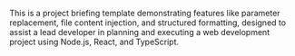 This is a project briefing template demonstrating features like parameter replacement, file content injection, and structured formatting, designed to assist a lead developer in planning and executing a web development project using Node.js, React, and TypeScript.
